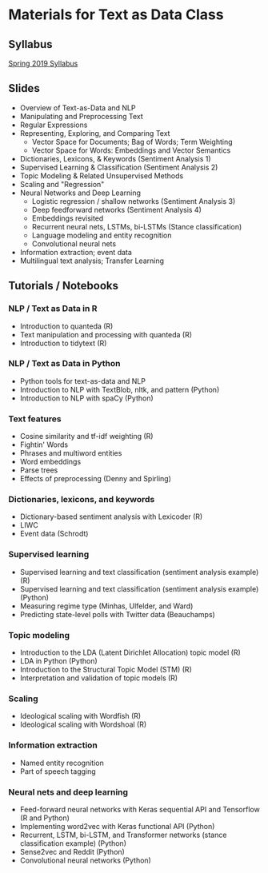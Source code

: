 # Materials for Text as Data Class

## Syllabus

[Spring 2019 Syllabus](https://burtmonroe.github.io/TADA/Materials/TADASyllabus-Spring2019.pdf)

## Slides
 * Overview of Text-as-Data and NLP
 * Manipulating and Preprocessing Text
 * Regular Expressions
 * Representing, Exploring, and Comparing Text
     * Vector Space for Documents; Bag of Words; Term Weighting
     * Vector Space for Words: Embeddings and Vector Semantics
 * Dictionaries, Lexicons, & Keywords (Sentiment Analysis 1)
 * Supervised Learning & Classification (Sentiment Analysis 2)
 * Topic Modeling & Related Unsupervised Methods
 * Scaling and "Regression"
 * Neural Networks and Deep Learning
     * Logistic regression / shallow networks (Sentiment Analysis 3)
     * Deep feedforward networks (Sentiment Analysis 4)
     * Embeddings revisited
     * Recurrent neural nets, LSTMs, bi-LSTMs (Stance classification)
     * Language modeling and entity recognition
     * Convolutional neural nets
 * Information extraction; event data
 * Multilingual text analysis; Transfer Learning
  

## Tutorials / Notebooks

### NLP / Text as Data in R

 * Introduction to quanteda (R)
 * Text manipulation and processing with quanteda (R)
 * Introduction to tidytext (R)
 
### NLP / Text as Data in Python
  * Python tools for text-as-data and NLP
  * Introduction to NLP with TextBlob, nltk, and pattern (Python)
  * Introduction to NLP with spaCy (Python)
  
### Text features
  * Cosine similarity and tf-idf weighting (R)
  * Fightin' Words 
  * Phrases and multiword entities
  * Word embeddings
  * Parse trees
  * Effects of preprocessing (Denny and Spirling)
  
### Dictionaries, lexicons, and keywords
  * Dictionary-based sentiment analysis with Lexicoder (R)
  * LIWC
  * Event data (Schrodt)
  
### Supervised learning
  * Supervised learning and text classification (sentiment analysis example) (R)
  * Supervised learning and text classification (sentiment analysis example) (Python)
  * Measuring regime type (Minhas, Ulfelder, and Ward)
  * Predicting state-level polls with Twitter data (Beauchamps)
  
### Topic modeling
  * Introduction to the LDA (Latent Dirichlet Allocation) topic model (R)
  * LDA in Python (Python)
  * Introduction to the Structural Topic Model (STM) (R)
  * Interpretation and validation of topic models (R)

### Scaling
  * Ideological scaling with Wordfish (R)
  * Ideological scaling with Wordshoal (R)
  
### Information extraction
  * Named entity recognition
  * Part of speech tagging
  
### Neural nets and deep learning
  * Feed-forward neural networks with Keras sequential API and Tensorflow (R and Python)
  * Implementing word2vec with Keras functional API (Python)
  * Recurrent, LSTM, bi-LSTM, and Transformer networks (stance classification example) (Python)
  * Sense2vec and Reddit (Python)
  * Convolutional neural networks (Python)
  

  

